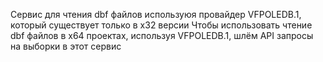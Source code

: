Сервис для чтения dbf файлов используюя провайдер VFPOLEDB.1, который существует только в x32 версии
Чтобы использовать чтение dbf файлов в x64 проектах, используя VFPOLEDB.1, шлём API запросы на выборки в этот сервис
